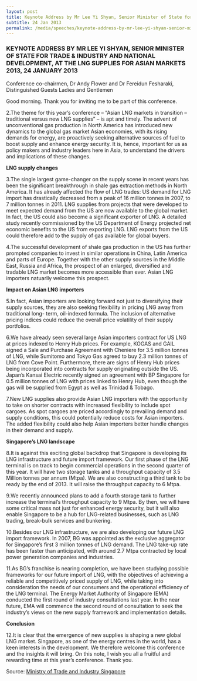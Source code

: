 ```yaml
---
layout: post
title: Keynote Address by Mr Lee Yi Shyan, Senior Minister of State for Trade & Industry and National Development, at the LNG Supplies for Asian Markets 2013, 24 January 2013
subtitle: 24 Jan 2013
permalink: /media/speeches/keynote-address-by-mr-lee-yi-shyan-senior-minister-of-state-for-trade-industry-and-national-development-at-the-lng-supplies-for-asian-markets-2013-24-january-2013
---
```


### KEYNOTE ADDRESS BY MR LEE YI SHYAN, SENIOR MINISTER OF STATE FOR TRADE & INDUSTRY AND NATIONAL DEVELOPMENT, AT THE LNG SUPPLIES FOR ASIAN MARKETS 2013, 24 JANUARY 2013

Conference co-chairmen, Dr Andy Flower and Dr Fereidun Fesharaki, Distinguished Guests
Ladies and Gentlemen

Good morning. Thank you for inviting me to be part of this conference.

2.The theme for this year’s conference – “Asian LNG markets in transition – traditional versus new LNG supplies” – is apt and timely. The advent of unconventional gas production in North America has introduced new dynamics to the global gas market Asian economies, with its rising demands for energy, are proactively seeking alternative sources of fuel to boost supply and enhance energy security. It is, hence, important for us as policy makers and industry leaders here in Asia, to understand the drivers and implications of these changes.

**LNG supply changes**

3.The single largest game-changer on the supply scene in recent years has been the significant breakthrough in shale gas extraction methods in North America. It has already affected the flow of LNG trades: US demand for LNG import has drastically decreased from a peak of 16 million tonnes in 2007, to 7 million tonnes in 2011. LNG supplies from projects that were developed to meet expected demand from the US are now available to the global market. In fact, the US could also become a significant exporter of LNG. A detailed study recently commissioned by the US Department of Energy projected net economic benefits to the US from exporting LNG. LNG exports from the US could therefore add to the supply of gas available for global buyers.

4.The successful development of shale gas production in the US has further prompted companies to invest in similar operations in China, Latin America and parts of Europe. Together with the other supply sources in the Middle East, Russia and Africa, the prospect of an enlarged, diversified and tradable LNG market becomes more accessible than ever. Asian LNG importers natuarlly welcome this prospect.

**Impact on Asian LNG importers**

5.In fact, Asian importers are looking forward not just to diversifying their supply sources, they are also seeking flexibility in pricing LNG away from traditional long- term, oil-indexed formula. The inclusion of alternative pricing indices could reduce the overall price volatility of their supply portfolios.

6.We have already seen several large Asian importers contract for US LNG at prices indexed to Henry Hub prices. For example, KOGAS and GAIL signed a Sale and Purchase Agreement with Cheniere for 3.5 million tonnes of LNG, while Sumitomo and Tokyo Gas agreed to buy 2.3 million tonnes of LNG from Cove Point. Furthermore, there are signs of Henry Hub prices being incorporated into contracts for supply originating outside the US. Japan’s Kansai Electric recently signed an agreement with BP Singapore for 0.5 million tonnes of LNG with prices linked to Henry Hub, even though the gas will be supplied from Egypt as well as Trinidad & Tobago.

7.New LNG supplies also provide Asian LNG importers with the opportunity to take on shorter contracts with increased flexibility to include spot cargoes. As spot cargoes are priced accordingly to prevailing demand and supply conditions, this could potentially reduce costs for Asian importers. The added flexibility could also help Asian importers better handle changes in their demand and supply.

**Singapore’s LNG landscape**

8.It is against this exciting global backdrop that Singapore is developing its LNG infrastructure and future import framework. Our first phase of the LNG terminal is on track to begin commercial operations in the second quarter of this year. It will have two storage tanks and a throughput capacity of 3.5 Million tonnes per annum (Mtpa). We are also constructing a third tank to be ready by the end of 2013. It will raise the throughput capacity to 6 Mtpa.

9.We recently announced plans to add a fourth storage tank to further increase the terminal’s throughput capacity to 9 Mtpa. By then, we will have some critical mass not just for enhanced energy security, but it will also enable Singapore to be a hub for LNG-related businesses, such as LNG trading, break-bulk services and bunkering.

10.Besides our LNG infrastructure, we are also developing our future LNG import framework. In 2007, BG was appointed as the exclusive aggregator for Singapore’s first 3 million tonnes of LNG demand. The LNG take-up rate has been faster than anticipated, with around 2.7 Mtpa contracted by local power generation companies and industries.

11.As BG’s franchise is nearing completion, we have been studying possible frameworks for our future import of LNG, with the objectives of achieving a reliable and competitively priced supply of LNG, while taking into consideration the needs of our consumers and the operational efficiency of the LNG terminal. The Energy Market Authority of Singapore (EMA) conducted the first round of industry consultations last year. In the near future, EMA will commence the second round of consultation to seek the industry’s views on the new supply framework and implementation details.

**Conclusion**

12.It is clear that the emergence of new supplies is shaping a new global LNG market. Singapore, as one of the energy centres in the world, has a keen interests in the development. We therefore welcome this conference and the insights it will bring. On this note, I wish you all a fruitful and rewarding time at this year’s conference. Thank you.



Source: [<a href="https://www.mti.gov.sg/" target="_blank">Ministry of Trade and Industry Singapore</a>](https://www.mti.gov.sg/)